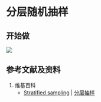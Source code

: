 # 分层随机抽样

## 开始做

![](/images/统计/抽样的基本方法/分层随机抽样/1a1.jpg)

## 参考文献及资料

1. 维基百科
	- [Stratified sampling](https://en.wikipedia.org/wiki/Stratified_sampling) | [分层抽样](https://en.wikipedia.org/wiki/分层抽样) 
